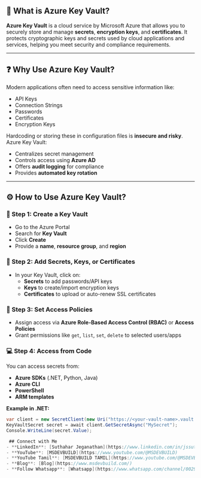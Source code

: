 ## 🧠 What is Azure Key Vault?

**Azure Key Vault** is a cloud service by Microsoft Azure that allows you to securely store and manage **secrets**, **encryption keys**, and **certificates**. It protects cryptographic keys and secrets used by cloud applications and services, helping you meet security and compliance requirements.

---

## ❓ Why Use Azure Key Vault?

Modern applications often need to access sensitive information like:
- API Keys
- Connection Strings
- Passwords
- Certificates
- Encryption Keys

Hardcoding or storing these in configuration files is **insecure and risky**. Azure Key Vault:
- Centralizes secret management
- Controls access using **Azure AD**
- Offers **audit logging** for compliance
- Provides **automated key rotation**

---

## ⚙️ How to Use Azure Key Vault?

### 🔑 Step 1: Create a Key Vault
- Go to the Azure Portal
- Search for **Key Vault**
- Click **Create**
- Provide a **name**, **resource group**, and **region**

### 🔐 Step 2: Add Secrets, Keys, or Certificates
- In your Key Vault, click on:
  - **Secrets** to add passwords/API keys
  - **Keys** to create/import encryption keys
  - **Certificates** to upload or auto-renew SSL certificates

### 👤 Step 3: Set Access Policies
- Assign access via **Azure Role-Based Access Control (RBAC)** or **Access Policies**
- Grant permissions like `get`, `list`, `set`, `delete` to selected users/apps

### 💻 Step 4: Access from Code
You can access secrets from:
- **Azure SDKs** (.NET, Python, Java)
- **Azure CLI**
- **PowerShell**
- **ARM templates**

**Example in .NET:**
```csharp
var client = new SecretClient(new Uri("https://<your-vault-name>.vault.azure.net/"), new DefaultAzureCredential());
KeyVaultSecret secret = await client.GetSecretAsync("MySecret");
Console.WriteLine(secret.Value);

 ## Connect with Me
- **LinkedIn**: [Suthahar Jeganathan](https://www.linkedin.com/in/jssuthahar/)
- **YouTube**: [MSDEVBUILD](https://www.youtube.com/@MSDEVBUILD)
- **YouTube Tamil**: [MSDEVBUILD TAMIL](https://www.youtube.com/@MSDEVBUILDTamil)
- **Blog**: [Blog](https://www.msdevbuild.com/)
- **Follow Whatsapp**: [Whatsapp](https://www.whatsapp.com/channel/0029Va5j2rHEFeXcTlUhQB0J)

